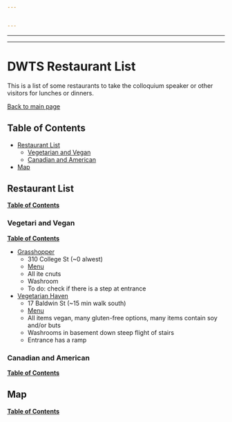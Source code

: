 ```yaml
---


---
```


<hr>
<hr>
<h1 id="dwts-restaurant-list">DWTS Restaurant List</h1>
<p>This is a list of some restaurants to take the colloquium speaker or other visitors for lunches or dinners.</p>
<p><a href="https://uoftgasa.github.io/#gasa">Back to main page</a></p>
<h2 id="table-of-contents">Table of Contents</h2>
<ul>
<li><a href="#restaurant-list">Restaurant List</a>
<ul>
<li><a href="#vegetarian-and-vegan">Vegetarian and Vegan</a></li>
<li><a href="#canadian-and-american">Canadian and American</a></li>
</ul>
</li>
<li><a href="#map">Map</a></li>
</ul>
<h2 id="restaurant-list">Restaurant List</h2>
<p><a href="#table-of-contents"><strong>Table of Contents</strong></a></p>
<h3 id="vegetarian-and-vegan">Vegetari and Vegan</h3>
<p><a href="#table-of-contents"><strong>Table of Contents</strong></a></p>
<ul>
<li><a href="http://grasshopperrestaurant.ca/">Grasshopper</a>
<ul>
<li>310 College St (~0 alwest)</li>
<li><a href="http://grasshopperrestaurant.ca/menu/college_menu.pdf">Menu</a></li>
<li>All ite cnuts</li>
<li>Washroom</li>
<li>To do: check if there is a step at entrance</li>
</ul>
</li>
<li><a href="">Vegetarian Haven</a>
<ul>
<li>17 Baldwin St (~15 min walk south)</li>
<li><a href="http://www.vegetarianhaven.com/dinner-menu/">Menu</a></li>
<li>All items vegan, many gluten-free options, many items contain soy and/or buts</li>
<li>Washrooms in basement down steep flight of stairs</li>
<li>Entrance has a ramp</li>
</ul>
</li>
</ul>
<h3 id="canadian-and-american">Canadian and American</h3>
<p><a href="#table-of-contents"><strong>Table of Contents</strong></a></p>
<h2 id="map">Map</h2>
<p><a href="#table-of-contents"><strong>Table of Contents</strong></a></p>

<!--stackedit_data:
eyJoaXN0b3J5IjpbMTU1OTk3MzUzXX0=
-->